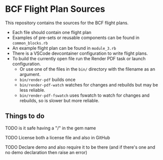 # BCF Flight Plan Sources

This repository contains the sources for the BCF flight plans. 

- Each file should contain one flight plan
- Examples of pre-sets or reusable components can be found in `common_blocks.rb`
- An example flight plan can be found in `module_3.rb`
- There is a VSCode devcontainer configuration to write flight plans.
- To build the currently open file run the Render PDF task or launch configuration.
    - Or use one of the files in the `bin/` directory with the filename as an argument.
    - `bin/render-pdf` builds once
    - `bin/render-pdf-watch` watches for changes and rebuilds but may be less reliable.
    - `bin/render-pdf-fswatch` uses fswatch to watch for changes and rebuilds, so is slower but more reliable.

## Things to do 

TODO is it safe having a "/" in the gem name

TODO License both a license file and also in GitHub

TODO Declare demo and also require it to be there (and if there's one and no demo declaration then raise an error)
